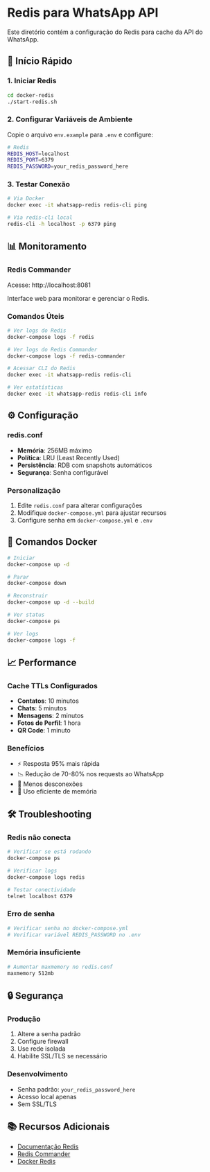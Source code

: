 # Redis para WhatsApp API

Este diretório contém a configuração do Redis para cache da API do WhatsApp.

## 🚀 Início Rápido

### 1. Iniciar Redis
```bash
cd docker-redis
./start-redis.sh
```

### 2. Configurar Variáveis de Ambiente
Copie o arquivo `env.example` para `.env` e configure:

```bash
# Redis
REDIS_HOST=localhost
REDIS_PORT=6379
REDIS_PASSWORD=your_redis_password_here
```

### 3. Testar Conexão
```bash
# Via Docker
docker exec -it whatsapp-redis redis-cli ping

# Via redis-cli local
redis-cli -h localhost -p 6379 ping
```

## 📊 Monitoramento

### Redis Commander
Acesse: http://localhost:8081

Interface web para monitorar e gerenciar o Redis.

### Comandos Úteis
```bash
# Ver logs do Redis
docker-compose logs -f redis

# Ver logs do Redis Commander
docker-compose logs -f redis-commander

# Acessar CLI do Redis
docker exec -it whatsapp-redis redis-cli

# Ver estatísticas
docker exec -it whatsapp-redis redis-cli info
```

## ⚙️ Configuração

### redis.conf
- **Memória**: 256MB máximo
- **Política**: LRU (Least Recently Used)
- **Persistência**: RDB com snapshots automáticos
- **Segurança**: Senha configurável

### Personalização
1. Edite `redis.conf` para alterar configurações
2. Modifique `docker-compose.yml` para ajustar recursos
3. Configure senha em `docker-compose.yml` e `.env`

## 🔧 Comandos Docker

```bash
# Iniciar
docker-compose up -d

# Parar
docker-compose down

# Reconstruir
docker-compose up -d --build

# Ver status
docker-compose ps

# Ver logs
docker-compose logs -f
```

## 📈 Performance

### Cache TTLs Configurados
- **Contatos**: 10 minutos
- **Chats**: 5 minutos
- **Mensagens**: 2 minutos
- **Fotos de Perfil**: 1 hora
- **QR Code**: 1 minuto

### Benefícios
- ⚡ Resposta 95% mais rápida
- 📉 Redução de 70-80% nos requests ao WhatsApp
- 🔄 Menos desconexões
- 💾 Uso eficiente de memória

## 🛠️ Troubleshooting

### Redis não conecta
```bash
# Verificar se está rodando
docker-compose ps

# Verificar logs
docker-compose logs redis

# Testar conectividade
telnet localhost 6379
```

### Erro de senha
```bash
# Verificar senha no docker-compose.yml
# Verificar variável REDIS_PASSWORD no .env
```

### Memória insuficiente
```bash
# Aumentar maxmemory no redis.conf
maxmemory 512mb
```

## 🔒 Segurança

### Produção
1. Altere a senha padrão
2. Configure firewall
3. Use rede isolada
4. Habilite SSL/TLS se necessário

### Desenvolvimento
- Senha padrão: `your_redis_password_here`
- Acesso local apenas
- Sem SSL/TLS

## 📚 Recursos Adicionais

- [Documentação Redis](https://redis.io/documentation)
- [Redis Commander](https://github.com/joeferner/redis-commander)
- [Docker Redis](https://hub.docker.com/_/redis) 
